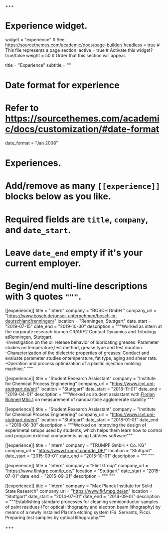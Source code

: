+++
# Experience widget.
widget = "experience"  # See https://sourcethemes.com/academic/docs/page-builder/
headless = true  # This file represents a page section.
active = true  # Activate this widget? true/false
weight = 50  # Order that this section will appear.

title = "Experience"
subtitle = ""

# Date format for experience
#   Refer to https://sourcethemes.com/academic/docs/customization/#date-format
date_format = "Jan 2006"

# Experiences.
#   Add/remove as many `[[experience]]` blocks below as you like.
#   Required fields are `title`, `company`, and `date_start`.
#   Leave `date_end` empty if it's your current employer.
#   Begin/end multi-line descriptions with 3 quotes `"""`.
[[experience]]
  title = "Intern"
  company = "BOSCH GmbH "
  company_url = "https://www.bosch.de/unser-unternehmen/bosch-in-deutschland/renningen/"
  location = "Renningen, Stuttgart"
  date_start = "2019-07-15"
  date_end = "2019-10-30"
  description = """Worked as intern at the corporate research branch CR/ARF2 Contact Dynamics and Tribology atRenningen, Stuttgart.<br/>
		-Investigation on the oil release behavior of lubricating greases: Parameter studies on temperature,test method, grease type and test duration.<br/>
		-Characterization of the dielectric properties of greases: Conduct and evaluate parameter studies ontemperature, fat type, aging and shear rate.<br/>
		-Operation and process optimization of a plastic injection molding machine."
  """

[[experience]]
  title = "Student Research Assisstant"
  company = "Institute for Chemical Process Engineering"
  company_url = "https://www.icvt.uni-stuttgart.de/en/"
  location = "Stuttgart"
  date_start = "2018-11-01"
  date_end = "2019-04-01"
  description = """Worked as student assisstant with [Florian Bühner(MSc.)](https://www.icvt.uni-stuttgart.de/institut/team/Buehner/) on measurement of nanoparticle agglomerate stability """


[[experience]]
  title = "Student Research Assisstant"
  company = "Institute for Chemical Process Engineering"
  company_url = "https://www.icvt.uni-stuttgart.de/en/"
  location = "Stuttgart"
  date_start = "2018-01-01"
  date_end = "2018-06-30"
  description = """Worked on improving the design of experimetal setups used by students, which helps them learn how to control and program external components using LabView software"""
  

[[experience]]
  title = "Intern"
  company = "TRUMPF GmbH + Co. KG"
  company_url = "https://www.trumpf.com/de_DE/"
  location = "Stuttgart"
  date_start = "2015-09-01"
  date_end = "2015-10-01"
  description = """ """  
  
  
[[experience]]
  title = "Intern"
  company = "Flint Group"
  company_url = "https://www.flintgrp.com/lp_de/"
  location = "Stuttgart"
  date_start = "2015-07-01"
  date_end = "2015-09-01"
  description = """ """  
  
  
[[experience]]
  title = "Intern"
  company = "Max Planck Institute for Solid State Research"
  company_url = "https://www.fkf.mpg.de/en"
  location = "Stuttgart"
  date_start = "2014-07-01"
  date_end = "2014-09-01"
  description = """Establishing standard processes for cleaning semiconductor samples of paint residues (For optical lithography and electron beam lithography) by means of a newly installed Plasma etching system (Fa. Servants, Pico). Preparing test samples by optical lithography."""  
  
+++
